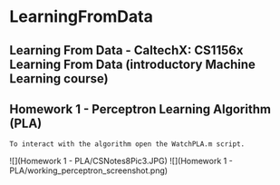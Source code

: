 LearningFromData
================

## Learning From Data - CaltechX: CS1156x Learning From Data (introductory Machine Learning course)

## Homework 1 - Perceptron Learning Algorithm (PLA)

	To interact with the algorithm open the WatchPLA.m script.

![](Homework 1 - PLA/CSNotes8Pic3.JPG)
![](Homework 1 - PLA/working_perceptron_screenshot.png)
	